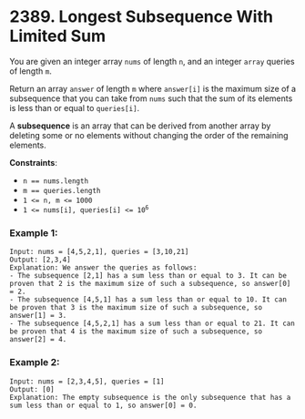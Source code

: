 # 2389. Longest Subsequence With Limited Sum

You are given an integer array `nums` of length `n`, and an integer `array` queries of length `m`.

Return an array `answer` of length `m` where `answer[i]` is the maximum size of a subsequence that you can take from `nums` such that the sum of its elements is less than or equal to `queries[i]`.

A **subsequence** is an array that can be derived from another array by deleting some or no elements without changing the order of the remaining elements.

**Constraints**:
- `n == nums.length`
- `m == queries.length`
- `1 <= n, m <= 1000`
- <code>1 <= nums[i], queries[i] <= 10<sup>6</sup></code>

### Example 1:
```
Input: nums = [4,5,2,1], queries = [3,10,21]
Output: [2,3,4]
Explanation: We answer the queries as follows:
- The subsequence [2,1] has a sum less than or equal to 3. It can be proven that 2 is the maximum size of such a subsequence, so answer[0] = 2.
- The subsequence [4,5,1] has a sum less than or equal to 10. It can be proven that 3 is the maximum size of such a subsequence, so answer[1] = 3.
- The subsequence [4,5,2,1] has a sum less than or equal to 21. It can be proven that 4 is the maximum size of such a subsequence, so answer[2] = 4.
```

### Example 2:
```
Input: nums = [2,3,4,5], queries = [1]
Output: [0]
Explanation: The empty subsequence is the only subsequence that has a sum less than or equal to 1, so answer[0] = 0.
```
